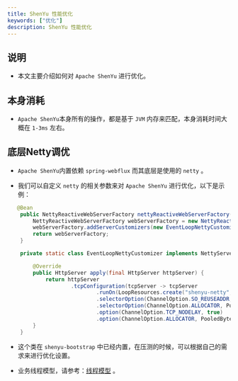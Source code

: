 ```yaml
---
title: ShenYu 性能优化
keywords: ["优化"]
description: ShenYu 性能优化
---
```


## 说明

* 本文主要介绍如何对 `Apache ShenYu` 进行优化。


## 本身消耗

* `Apache ShenYu`本身所有的操作，都是基于 `JVM` 内存来匹配，本身消耗时间大概在 `1-3ms` 左右。

## 底层Netty调优

* `Apache ShenYu`内置依赖 `spring-webflux` 而其底层是使用的 `netty` 。

* 我们可以自定义 `netty` 的相关参数来对 `Apache ShenYu` 进行优化，以下是示例：

```java
   @Bean
    public NettyReactiveWebServerFactory nettyReactiveWebServerFactory() {
        NettyReactiveWebServerFactory webServerFactory = new NettyReactiveWebServerFactory();
        webServerFactory.addServerCustomizers(new EventLoopNettyCustomizer());
        return webServerFactory;
    }

    private static class EventLoopNettyCustomizer implements NettyServerCustomizer {

        @Override
        public HttpServer apply(final HttpServer httpServer) {
            return httpServer
                    .tcpConfiguration(tcpServer -> tcpServer
                            .runOn(LoopResources.create("shenyu-netty", 1, DEFAULT_IO_WORKER_COUNT, true), false)
                            .selectorOption(ChannelOption.SO_REUSEADDR, true)
                            .selectorOption(ChannelOption.ALLOCATOR, PooledByteBufAllocator.DEFAULT)
                            .option(ChannelOption.TCP_NODELAY, true)
                            .option(ChannelOption.ALLOCATOR, PooledByteBufAllocator.DEFAULT));
        }
    }
```

* 这个类在 `shenyu-bootstrap` 中已经内置，在压测的时候，可以根据自己的需求来进行优化设置。

* 业务线程模型，请参考：[线程模型](../thread) 。








